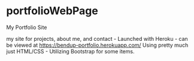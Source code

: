 # portfolioWebPage
My Portfolio Site

my site for projects, about me, and contact - Launched with Heroku - can be viewed at https://bendup-portfolio.herokuapp.com/
Using pretty much just HTML/CSS - Utilizing Bootstrap for some items. 
